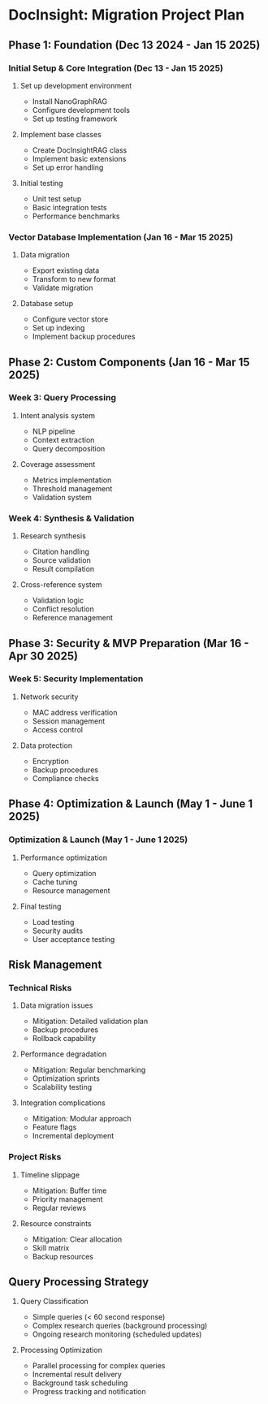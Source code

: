 # DocInsight: Migration Project Plan

## Phase 1: Foundation (Dec 13 2024 - Jan 15 2025)

### Initial Setup & Core Integration (Dec 13 - Jan 15 2025)
1. Set up development environment
   - Install NanoGraphRAG
   - Configure development tools
   - Set up testing framework

2. Implement base classes
   - Create DocInsightRAG class
   - Implement basic extensions
   - Set up error handling

3. Initial testing
   - Unit test setup
   - Basic integration tests
   - Performance benchmarks

### Vector Database Implementation (Jan 16 - Mar 15 2025)
1. Data migration
   - Export existing data
   - Transform to new format
   - Validate migration

2. Database setup
   - Configure vector store
   - Set up indexing
   - Implement backup procedures

## Phase 2: Custom Components (Jan 16 - Mar 15 2025)

### Week 3: Query Processing
1. Intent analysis system
   - NLP pipeline
   - Context extraction
   - Query decomposition

2. Coverage assessment
   - Metrics implementation
   - Threshold management
   - Validation system

### Week 4: Synthesis & Validation
1. Research synthesis
   - Citation handling
   - Source validation
   - Result compilation

2. Cross-reference system
   - Validation logic
   - Conflict resolution
   - Reference management

## Phase 3: Security & MVP Preparation (Mar 16 - Apr 30 2025)

### Week 5: Security Implementation
1. Network security
   - MAC address verification
   - Session management
   - Access control

2. Data protection
   - Encryption
   - Backup procedures
   - Compliance checks

## Phase 4: Optimization & Launch (May 1 - June 1 2025)

### Optimization & Launch (May 1 - June 1 2025)
1. Performance optimization
   - Query optimization
   - Cache tuning
   - Resource management

2. Final testing
   - Load testing
   - Security audits
   - User acceptance testing

## Risk Management

### Technical Risks
1. Data migration issues
   - Mitigation: Detailed validation plan
   - Backup procedures
   - Rollback capability

2. Performance degradation
   - Mitigation: Regular benchmarking
   - Optimization sprints
   - Scalability testing

3. Integration complications
   - Mitigation: Modular approach
   - Feature flags
   - Incremental deployment

### Project Risks
1. Timeline slippage
   - Mitigation: Buffer time
   - Priority management
   - Regular reviews

2. Resource constraints
   - Mitigation: Clear allocation
   - Skill matrix
   - Backup resources

## Query Processing Strategy
1. Query Classification
   - Simple queries (< 60 second response)
   - Complex research queries (background processing)
   - Ongoing research monitoring (scheduled updates)

2. Processing Optimization
   - Parallel processing for complex queries
   - Incremental result delivery
   - Background task scheduling
   - Progress tracking and notification
